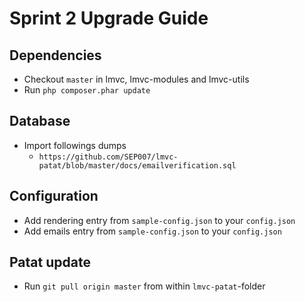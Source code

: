 # Sprint 2 Upgrade Guide

## Dependencies

- Checkout `master` in lmvc, lmvc-modules and lmvc-utils
- Run `php composer.phar update`

## Database

- Import followings dumps
  - `https://github.com/SEP007/lmvc-patat/blob/master/docs/emailverification.sql`

## Configuration

- Add rendering entry from `sample-config.json` to your `config.json`
- Add emails entry from `sample-config.json` to your `config.json`

## Patat update

- Run `git pull origin master` from within `lmvc-patat`-folder